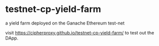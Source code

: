 # testnet-cp-yield-farm
a yield farm deployed on the Ganache Ethereum test-net


visit https://cipherproxy.github.io/testnet-cp-yield-farm/ to test out the DApp.
